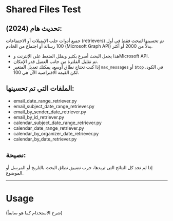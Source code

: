 # Shared Files Test

## تحديث هام (2024):

جميع أدوات جلب الإيميلات أو الاجتماعات (retrievers) تم تحسينها لتبحث فقط في أول 100 رسالة أو اجتماع من الخادم (Microsoft Graph API) بدلاً من 2000 أو أكثر.

- هذا يجعل البحث أسرع بكثير ويقلل الضغط على الإنترنت وMicrosoft API.
- تم تقليل الفلترة من جانب العميل قدر الإمكان.
- إذا كنت تحتاج نطاق أوسع، يمكنك تعديل المتغير `max_messages` أو `$top` في الكود، لكن القيمة الافتراضية الآن هي 100.

## الملفات التي تم تحسينها:
- email_date_range_retriever.py
- email_subject_date_range_retriever.py
- email_by_sender_date_retriever.py
- email_by_id_retriever.py
- calendar_subject_date_range_retriever.py
- calendar_date_range_retriever.py
- calendar_by_organizer_date_retriever.py
- calendar_by_date_retriever.py

## نصيحة:
إذا لم تجد كل النتائج التي تريدها، جرب تضييق نطاق البحث بالتاريخ أو المرسل أو الموضوع.

---

# Usage

(شرح الاستخدام كما هو سابقاً) 
